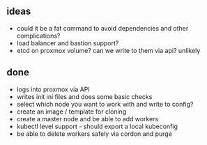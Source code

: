 
## ideas
- could it be a fat command to avoid dependencies and other complications?
- load balancer and bastion support?
- etcd on proxmox volume? can we write to them via api? unlikely

## done
- logs into proxmox via API
- writes init ini files and does some basic checks
- select which node you want to work with and write to config?
- create an image / template for cloning
- create a master node and be able to add workers
- kubectl level support - should export a local kubeconfig
- be able to delete workers safely via cordon and purge
